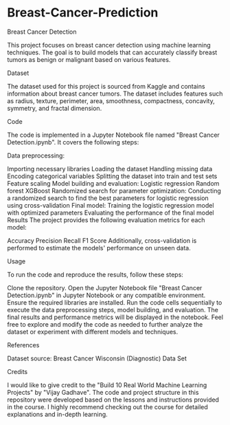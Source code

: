 # Breast-Cancer-Prediction

Breast Cancer Detection

This project focuses on breast cancer detection using machine learning techniques. The goal is to build models that can accurately classify breast tumors as benign or malignant based on various features.

Dataset

The dataset used for this project is sourced from Kaggle and contains information about breast cancer tumors. The dataset includes features such as radius, texture, perimeter, area, smoothness, compactness, concavity, symmetry, and fractal dimension.

Code

The code is implemented in a Jupyter Notebook file named "Breast Cancer Detection.ipynb". It covers the following steps:

Data preprocessing:

Importing necessary libraries
Loading the dataset
Handling missing data
Encoding categorical variables
Splitting the dataset into train and test sets
Feature scaling
Model building and evaluation:
Logistic regression
Random forest
XGBoost
Randomized search for parameter optimization:
Conducting a randomized search to find the best parameters for logistic regression using cross-validation
Final model:
Training the logistic regression model with optimized parameters
Evaluating the performance of the final model
Results
The project provides the following evaluation metrics for each model:

Accuracy
Precision
Recall
F1 Score
Additionally, cross-validation is performed to estimate the models' performance on unseen data.


Usage

To run the code and reproduce the results, follow these steps:

Clone the repository.
Open the Jupyter Notebook file "Breast Cancer Detection.ipynb" in Jupyter Notebook or any compatible environment.
Ensure the required libraries are installed.
Run the code cells sequentially to execute the data preprocessing steps, model building, and evaluation.
The final results and performance metrics will be displayed in the notebook.
Feel free to explore and modify the code as needed to further analyze the dataset or experiment with different models and techniques.

References

Dataset source: Breast Cancer Wisconsin (Diagnostic) Data Set  

Credits

I would like to give credit to the "Build 10 Real World Machine Learning Projects" by "Vijay Gadhave". The code and project structure in this repository were developed based on the lessons and instructions provided in the course. I highly recommend checking out the course for detailed explanations and in-depth learning.
